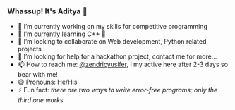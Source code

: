 ### Whassup! It's Aditya 👋

- 🔭 I’m currently working on my skills for competitive programming
- 🌱 I’m currently learning C++ 🤖
- 👯 I’m looking to collaborate on Web development, Python related projects
- 🤔 I’m looking for help for a hackathon project, contact me for more...
- 📫 How to reach me: [@zendricyusifer](https://www.instagram.com/zendricyusifer/), I my active here after 2-3 days so bear with me!
- 😄 Pronouns: He/His
- ⚡ Fun fact: *there are two ways to write error-free programs; only the third one works*

